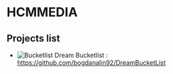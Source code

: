 # HCMMEDIA

## Projects list

 - ![Bucketlist](https://img.icons8.com/?size=60&id=UOXsWpsgfxq5&format=png&color=20C997) Dream Bucketlist : https://github.com/bogdanalin92/DreamBucketList

